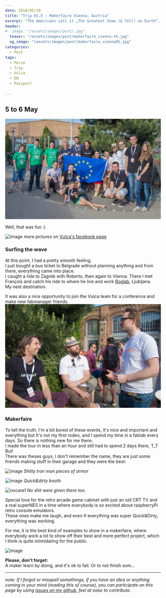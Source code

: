 ```yaml
---
date: 2018/05/30
title: "Trip 01.5 - Makerfaire Vienna, Austria"
excerpt: "The Americans call it „The Greatest Show (& Tell) on Earth“, Maker Faire is an inventor's exhibition, a fun fair and at the same time something completely new."
header:
#  image: "/assets/images/post/.jpg"
  teaser: "/assets/images/post/makerfaire_vienna-th.jpg"
  og_image: "/assets/images/post/makerfaire_viennaOG.jpg"
categories:
  - Post
tags:
  - Perso
  - Trip
  - Vulca
  - EN
  - Passport

---
```


## 5 to 6 May
![teamFab](/assets/images/post/makerfaire_viennaOG.jpg)

Well, that was fun :)

![image](https://user-images.githubusercontent.com/12049360/40784827-050b7fd0-64e7-11e8-8dd8-90dbcc2dda66.png)
more pictures on [Vulca's facebook page](https://www.facebook.com/pg/vulcaeuropeanprogram/photos/?tab=album&album_id=1844067625613589)

### Surfing the wave
At this point, I had a pretty smooth feeling.  
I just bought a bus ticket to Belgrade without planning anything and from there, everything came into place.  
I caught a ride to Zagreb with Roberto, then again to Vienna. There I met François and catch his ride to where he live and work [Roglab](roglab.si), Ljubljana.  
My next destination.

It was also a nice opportunity to join the Vulca team for a conference and make new fabmanager friends.  
![teamFab](/assets/images/post/makerfaire_vienna.jpg)

### Makerfaire
To tell the truth, I'm a bit bored of these events, it's nice and important and everything but It's not my first rodeo, and I spend my time in a fablab every days. So there is nothing new for me there.  
I made the tour in less than an hour and still had to spend 2 days there, T_T  
But!  
There was theses guys, I don't remember the name, they are just some friends making stuff in their garage and they were the best:

![image](https://user-images.githubusercontent.com/12049360/40789102-e5a36ba2-64f1-11e8-95d5-78c0300680b3.png)
_Shitty Iron man pieces of armor_

![image](https://user-images.githubusercontent.com/12049360/40789184-158451f6-64f2-11e8-8c0d-b496b181272b.png)
_Quick&dirty booth_

![nocare1](https://user-images.githubusercontent.com/12049360/40789497-d57fba18-64f2-11e8-9854-8e090c57ee88.jpg)
_No shit were given there too._  

Special love for the retro arcade game cabinet with just an old CRT TV and a real superNES in a time where everybody is so excited about raspberryPi retro console emulators.  
These ones make me laugh, and even if everything was super Quick&Dirty, everything was working.   

For me, it is the best kind of examples to show in a makerfaire, where everybody work a lot to show off their best and more perfect project, which I think is quite intimidating for the public.

![image](https://user-images.githubusercontent.com/12049360/40791834-b4647da4-64f8-11e8-8a94-316d03c698f1.png)



**Please, don't forget:**  
A maker learn by doing, and it's ok to fail. Or to not finish som...





---
*note: If I forgot or misspell somethings, if you have an idea or anything coming in your mind (reading this of course), you can participate on this page by using [issues on my github](https://github.com/nicolasdb/nicolasdb.github.io/issues/), feel at ease to contribute.*
